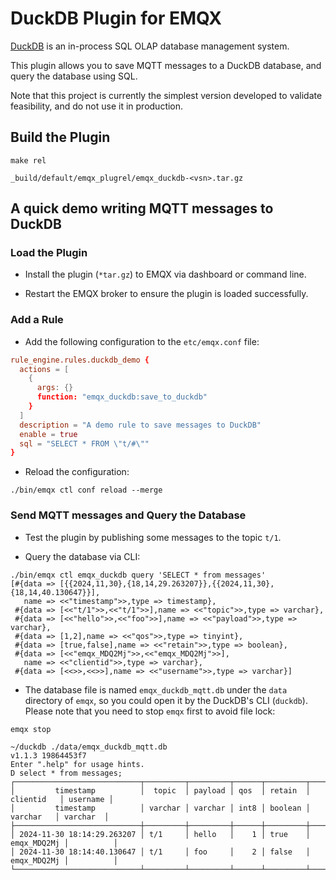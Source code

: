 # DuckDB Plugin for EMQX

[DuckDB](https://duckdb.org/) is an in-process SQL OLAP database management system.

This plugin allows you to save MQTT messages to a DuckDB database, and query the database using SQL.

Note that this project is currently the simplest version developed to validate feasibility, and do not use it in production.

## Build the Plugin

```
make rel

_build/default/emqx_plugrel/emqx_duckdb-<vsn>.tar.gz
```

## A quick demo writing MQTT messages to DuckDB

### Load the Plugin

- Install the plugin (`*tar.gz`) to EMQX via dashboard or command line.

- Restart the EMQX broker to ensure the plugin is loaded successfully.

### Add a Rule

- Add the following configuration to the `etc/emqx.conf` file:

```conf
rule_engine.rules.duckdb_demo {
  actions = [
    {
      args: {}
      function: "emqx_duckdb:save_to_duckdb"
    }
  ]
  description = "A demo rule to save messages to DuckDB"
  enable = true
  sql = "SELECT * FROM \"t/#\""
}
```

- Reload the configuration:

```shell
./bin/emqx ctl conf reload --merge
```

### Send MQTT messages and Query the Database

- Test the plugin by publishing some messages to the topic `t/1`.

- Query the database via CLI:

```shell
./bin/emqx ctl emqx_duckdb query 'SELECT * from messages'
[#{data => [{{2024,11,30},{18,14,29.263207}},{{2024,11,30},{18,14,40.130647}}],
   name => <<"timestamp">>,type => timestamp},
 #{data => [<<"t/1">>,<<"t/1">>],name => <<"topic">>,type => varchar},
 #{data => [<<"hello">>,<<"foo">>],name => <<"payload">>,type => varchar},
 #{data => [1,2],name => <<"qos">>,type => tinyint},
 #{data => [true,false],name => <<"retain">>,type => boolean},
 #{data => [<<"emqx_MDQ2Mj">>,<<"emqx_MDQ2Mj">>],
   name => <<"clientid">>,type => varchar},
 #{data => [<<>>,<<>>],name => <<"username">>,type => varchar}]
```

- The database file is named `emqx_duckdb_mqtt.db` under the `data` directory of `emqx`, so you could open it by the DuckDB's CLI (`duckdb`). Please note that you need to stop `emqx` first to avoid file lock:

```shell
emqx stop

~/duckdb ./data/emqx_duckdb_mqtt.db
v1.1.3 19864453f7
Enter ".help" for usage hints.
D select * from messages;
┌────────────────────────────┬─────────┬─────────┬──────┬─────────┬─────────────┬──────────┐
│         timestamp          │  topic  │ payload │ qos  │ retain  │  clientid   │ username │
│         timestamp          │ varchar │ varchar │ int8 │ boolean │   varchar   │ varchar  │
├────────────────────────────┼─────────┼─────────┼──────┼─────────┼─────────────┼──────────┤
│ 2024-11-30 18:14:29.263207 │ t/1     │ hello   │    1 │ true    │ emqx_MDQ2Mj │          │
│ 2024-11-30 18:14:40.130647 │ t/1     │ foo     │    2 │ false   │ emqx_MDQ2Mj │          │
└────────────────────────────┴─────────┴─────────┴──────┴─────────┴─────────────┴──────────┘
```
